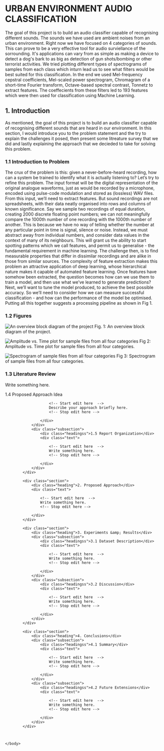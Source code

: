 # URBAN ENVIRONMENT AUDIO CLASSIFICATION

The goal of this project is to build an audio classifier capable of recognising different sounds. The sounds we have used are ambient noises from an urban environment. Right now we have focused on 4 categories of sounds. This can prove to be a very effective tool for audio surviellance of the sorrounding. It's applications can vary from as simple as making a device to detect a dog's bark to as big as detection of gun shots/bombing or other terrorist activities. We tried plotting different types of spectrograms of samples from each class which inturn lead us to see what filters would be best suited for this classification. In the end we used Mel-frequency cepstral coefficients, Mel-scaled power spectrogram, Chromagram of a short-time Fourier transform, Octave-based spectral contrast, Tonnetz to extract features. The coeffecients from these filters led to 193 features which were then used for classification using Machine Learning.					

## 1. Introduction
As mentioned, the goal of this project is to build an audio classifier capable of recognising different sounds that are heard in our environment. In this section, I would introduce you to the problem statement and the try to explain the challenges it posed, then present some litreature survey that we did and lastly explaining the approach that we decieded to take for solving this problem.

### 1.1 Introduction to Problem
The crux of the problem is this: given a never-before-heard recording, how can a system be trained to identify what it is actually listening to?
Let’s try to refine this problem. The input format will be the digital representation of the original analogue waveforms, just as would be recorded by a microphone, encoded using pulse-code modulation and stored as (lossless) WAV files.
From this input, we’ll need to extract features. But sound recordings are not spreadsheets, with their data neatly organised into rows and columns of known significance. Say we sample two recordings of equal duration, creating 2000 discrete floating point numbers; we can not meaningfully compare the 1000th number of one recording with the 1000th number of another. This is because we have no way of telling whether the number at any particular point in time is signal, silence or noise. Instead, we must abstract away from individual numbers, and consider data values in the context of many of its neighbours. This will grant us the ability to start spotting patterns which we call features, and permit us to generalise - the fundamental requirement in machine learning.
The challenge then, is to find measurable properties that differ in dissimilar recordings and are alike in those from similar sources. The complexity of feature extraction makes this problem an attractive application of deep learning, whose hierarchical nature makes it capable of automated feature learning. Once features have somehow been extracted, the question becomes how can we use them to train a model, and then use what we’ve learned to generate predictions?
Next, we’ll want to tune the model produced, to achieve the best possible accuracy. So we’ll need to consider how we can measure successful classification - and how can the performance of the model be optimised. Putting all this together suggests a processing pipeline as shown in Fig 1.

### 1.2 Figures
![An overview block diagram of the project](https://ashutoshns.github.io/dsp-s5/img/fig1.jpg "Fig. 1: An overview block diagram of the project")
Fig. 1: An overview block diagram of the project.

![Amplitude vs. Time plot for sample files from all four categories](https://ashutoshns.github.io/dsp-s5/img/fig2.jpg "Fig 2: Amplitude vs. Time plot for sample files from all four categories.")
Fig 2: Amplitude vs. Time plot for sample files from all four categories.

![Spectrogram of sample files from all four categories](https://ashutoshns.github.io/dsp-s5/img/fig3.jpg "Fig 3: Spectrogram of sample files from all four categories.")
Fig 3: Spectrogram of sample files from all four categories.

### 1.3 Literature Review
Write something here.
				<div class="subsection">
					<div class="headingss">1.4 Proposed Approach Idea</div>
					<div class="text">

						<!-- Start edit here  -->
						Describe your approach briefly here.
						<!-- Stop edit here -->

					</div>
				</div>
				<div class="subsection">
					<div class="headingss">1.5 Report Organization</div>
					<div class="text">

						<!-- Start edit here  -->
						Write something here.
						<!-- Stop edit here -->

					</div>
				</div>
			</div>

			<div class="section">
				<div class="heading">2. Proposed Approach</div>
				<div class="text">

					<!-- Start edit here  -->
					Write something here.
					<!-- Stop edit here -->

				</div>
			</div>

			<div class="section">
				<div class="heading">3. Experiments &amp; Results</div>
				<div class="subsection">
					<div class="headingss">3.1 Dataset Description</div>
					<div class="text">

						<!-- Start edit here  -->
						Write something here.
						<!-- Stop edit here -->

					</div>
				</div>
				<div class="subsection">
					<div class="headingss">3.2 Discussion</div>
					<div class="text">

						<!-- Start edit here  -->
						Write something here.
						<!-- Stop edit here -->

					</div>
				</div>
			</div>

			<div class="section">
				<div class="heading">4. Conclusions</div>
				<div class="subsection">
					<div class="headingss">4.1 Summary</div>
					<div class="text">

						<!-- Start edit here  -->
						Write something here.
						<!-- Stop edit here -->

					</div>
				</div>
				<div class="subsection">
					<div class="headingss">4.2 Future Extensions</div>
					<div class="text">

						<!-- Start edit here  -->
						Write something here.
						<!-- Stop edit here -->

					</div>
				</div>
			</div>
			
			
			
	</body>
</html>
